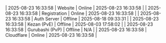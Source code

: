 | 2025-08-23 16:33:58 | Website | Online | 2025-08-23 16:33:58 |
| 2025-08-23 16:33:58 | Registration | Online | 2025-08-23 16:33:58 |
| 2025-08-23 16:33:58 | Auth Server | Offline | 2025-08-18 09:33:31 |
| 2025-08-23 16:33:58 | Kezan (PvE) | Offline | 2025-08-03 17:58:02 |
| 2025-08-23 16:33:58 | Gurubashi (PvP) | Offline | N/A |
| 2025-08-23 16:33:58 | Cloudflare | Online | 2025-08-23 16:33:58 |
